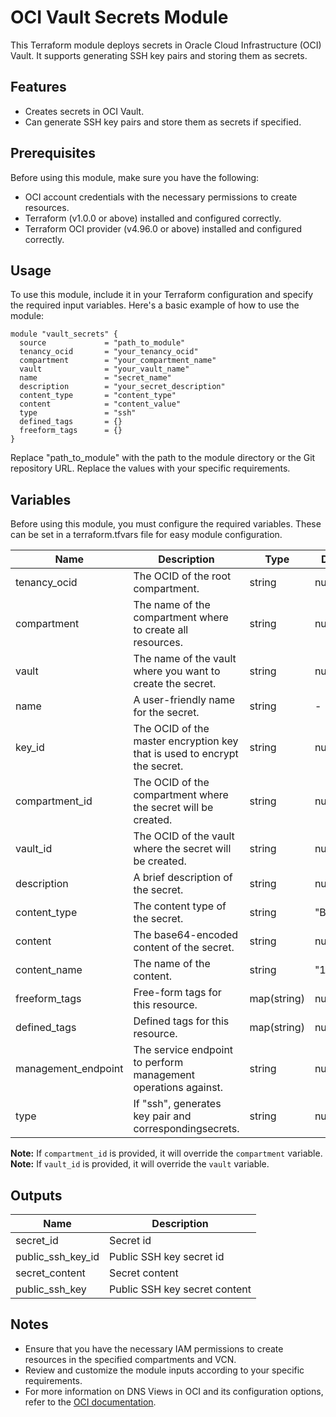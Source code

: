 # OCI Vault Secrets Module

This Terraform module deploys secrets in Oracle Cloud Infrastructure (OCI) Vault. It supports generating SSH key pairs and storing them as secrets.

## Features

- Creates secrets in OCI Vault.
- Can generate SSH key pairs and store them as secrets if specified.

## Prerequisites

Before using this module, make sure you have the following:

- OCI account credentials with the necessary permissions to create resources.
- Terraform (v1.0.0 or above) installed and configured correctly.
- Terraform OCI provider (v4.96.0 or above) installed and configured correctly.

## Usage
To use this module, include it in your Terraform configuration and specify the required input variables. Here's a basic example of how to use the module:

```hcl
module "vault_secrets" {
  source             = "path_to_module"
  tenancy_ocid       = "your_tenancy_ocid"
  compartment        = "your_compartment_name"
  vault              = "your_vault_name"
  name               = "secret_name"
  description        = "your_secret_description"
  content_type       = "content_type"
  content            = "content_value"
  type               = "ssh"
  defined_tags       = {}
  freeform_tags      = {}
}
```

Replace "path_to_module" with the path to the module directory or the Git repository URL.
Replace the values with your specific requirements.

## Variables
Before using this module, you must configure the required variables. These can be set in a terraform.tfvars file for easy module configuration.

| Name                | Description                                                  | Type        | Default | Required |
|---------------------|--------------------------------------------------------------|-------------|---------|----------|
| tenancy_ocid        | The OCID of the root compartment.                            | string      | null    | yes      |
| compartment         | The name of the compartment where to create all resources.   | string      | null    | yes      |
| vault               | The name of the vault where you want to create the secret.   | string      | null    | yes      |
| name                | A user-friendly name for the secret.                         | string      | -       | yes      |
| key_id           | The OCID of the master encryption key that is used to encrypt the secret. | string  | null  | yes  |
| compartment_id      | The OCID of the compartment where the secret will be created.| string      | null    | no       |
| vault_id            | The OCID of the vault where the secret will be created.      | string      | null    | no       |
| description         | A brief description of the secret.                           | string      | null    | no       |
| content_type        | The content type of the secret.                              | string      | "BASE64"| no       |
| content             | The base64-encoded content of the secret.                    | string      | null    | no       |
| content_name        | The name of the content.                                     | string      | "1"     | no       |
| freeform_tags       | Free-form tags for this resource.                             | map(string) | null    | no       |
| defined_tags        | Defined tags for this resource.                               | map(string) | null    | no       |
| management_endpoint | The service endpoint to perform management operations against. | string    | null    | no       |
| type                | If "ssh", generates key pair and correspondingsecrets.       | string      | null    | no       |

**Note:** If `compartment_id` is provided, it will override the `compartment` variable.
**Note:** If `vault_id` is provided, it will override the `vault` variable.

## Outputs

| Name                | Description                    |
|---------------------|--------------------------------|
| secret_id           | Secret id                      |
| public_ssh_key_id   | Public SSH key secret id       |
| secret_content      | Secret content                 |
| public_ssh_key      | Public SSH key secret content  |

## Notes
- Ensure that you have the necessary IAM permissions to create resources in the specified compartments and VCN.
- Review and customize the module inputs according to your specific requirements.
- For more information on DNS Views in OCI and its configuration options, refer to the [OCI documentation](https://docs.oracle.com/en-us/iaas/Content/KeyManagement/Tasks/managingsecrets.htm).
